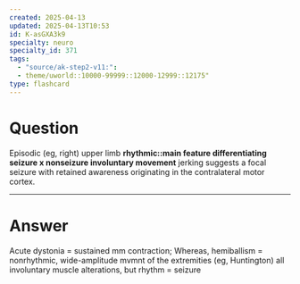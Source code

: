 ```yaml
---
created: 2025-04-13
updated: 2025-04-13T10:53
id: K-asGXA3k9
specialty: neuro
specialty_id: 371
tags:
  - "source/ak-step2-v11:": 
  - theme/uworld::10000-99999::12000-12999::12175"
type: flashcard
---
```


# Question
Episodic (eg, right) upper limb **rhythmic::main feature differentiating seizure x nonseizure involuntary movement** jerking suggests a focal seizure with retained awareness originating in the contralateral motor cortex.

---

# Answer
Acute dystonia = sustained mm contraction;  Whereas, hemiballism = nonrhythmic, wide-amplitude mvmnt of the extremities (eg, Huntington)  all involuntary muscle alterations, but rhythm = seizure